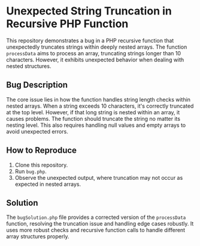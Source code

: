 # Unexpected String Truncation in Recursive PHP Function

This repository demonstrates a bug in a PHP recursive function that unexpectedly truncates strings within deeply nested arrays. The function `processData` aims to process an array, truncating strings longer than 10 characters. However, it exhibits unexpected behavior when dealing with nested structures. 

## Bug Description

The core issue lies in how the function handles string length checks within nested arrays.  When a string exceeds 10 characters, it's correctly truncated at the top level.  However, if that long string is nested within an array, it causes problems.  The function should truncate the string no matter its nesting level. This also requires handling null values and empty arrays to avoid unexpected errors.

## How to Reproduce

1. Clone this repository.
2. Run `bug.php`.
3. Observe the unexpected output, where truncation may not occur as expected in nested arrays.

## Solution

The `bugSolution.php` file provides a corrected version of the `processData` function, resolving the truncation issue and handling edge cases robustly. It uses more robust checks and recursive function calls to handle different array structures properly.